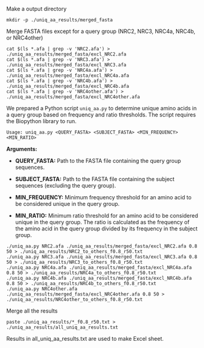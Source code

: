 Make a output directory

```
mkdir -p ./uniq_aa_results/merged_fasta
```

Merge FASTA files except for a query group (NRC2, NRC3, NRC4a, NRC4b, or NRC4other)

```
cat $(ls *.afa | grep -v 'NRC2.afa') > ./uniq_aa_results/merged_fasta/excl_NRC2.afa
cat $(ls *.afa | grep -v 'NRC3.afa') > ./uniq_aa_results/merged_fasta/excl_NRC3.afa
cat $(ls *.afa | grep -v 'NRC4a.afa') > ./uniq_aa_results/merged_fasta/excl_NRC4a.afa
cat $(ls *.afa | grep -v 'NRC4b.afa') > ./uniq_aa_results/merged_fasta/excl_NRC4b.afa
cat $(ls *.afa | grep -v 'NRC4other.afa') > ./uniq_aa_results/merged_fasta/excl_NRC4other.afa
```

We prepared a Python script ```uniq_aa.py``` to determine unique amino acids in a query group based on frequency and ratio thresholds. The script requires the Biopython library to run.


```
Usage: uniq_aa.py <QUERY_FASTA> <SUBJECT_FASTA> <MIN_FREQUENCY> <MIN_RATIO>
```

**Arguments:**

- **QUERY_FASTA:** Path to the FASTA file containing the query group sequences.

- **SUBJECT_FASTA:** Path to the FASTA file containing the subject sequences (excluding the query group).

- **MIN_FREQUENCY:** Minimum frequency threshold for an amino acid to be considered unique in the query group.

- **MIN_RATIO:** Minimum ratio threshold for an amino acid to be considered unique in the query group. The ratio is calculated as the frequency of the amino acid in the query group divided by its frequency in the subject group.


```
./uniq_aa.py NRC2.afa ./uniq_aa_results/merged_fasta/excl_NRC2.afa 0.8 50 > ./uniq_aa_results/NRC2_to_others_f0.8_r50.txt
./uniq_aa.py NRC3.afa ./uniq_aa_results/merged_fasta/excl_NRC3.afa 0.8 50 > ./uniq_aa_results/NRC3_to_others_f0.8_r50.txt
./uniq_aa.py NRC4a.afa ./uniq_aa_results/merged_fasta/excl_NRC4a.afa 0.8 50 > ./uniq_aa_results/NRC4a_to_others_f0.8_r50.txt
./uniq_aa.py NRC4b.afa ./uniq_aa_results/merged_fasta/excl_NRC4b.afa 0.8 50 > ./uniq_aa_results/NRC4b_to_others_f0.8_r50.txt
./uniq_aa.py NRC4other.afa ./uniq_aa_results/merged_fasta/excl_NRC4other.afa 0.8 50 > ./uniq_aa_results/NRC4other_to_others_f0.8_r50.txt
```

Merge all the results

```
paste ./uniq_aa_results/*_f0.8_r50.txt > ./uniq_aa_results/all_uniq_aa_results.txt
```

Results in all_uniq_aa_results.txt are used to make Excel sheet.